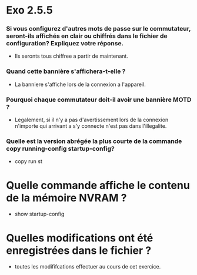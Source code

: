 # Exo 2.5.5

### Si vous configurez d'autres mots de passe sur le commutateur, seront-ils affichés en clair ou chiffrés dans le fichier de configuration? Expliquez votre réponse.

- Ils seronts tous chiffree a partir de maintenant.

### Quand cette bannière s'affichera-t-elle ?

- La banniere s'affiche lors de la connexion a l'appareil.

### Pourquoi chaque commutateur doit-il avoir une bannière MOTD ?

- Legalement, si il n'y a pas d'avertissement lors de la connexion n'importe qui arrivant a s'y connecte n'est pas dans l'illegalite.

### Quelle est la version abrégée la plus courte de la commande copy running-config startup-config?

- copy run st

# Quelle commande affiche le contenu de la mémoire NVRAM ?

- show startup-config

# Quelles modifications ont été enregistrées dans le fichier ?

- toutes les modififcations effectuer au cours de cet exercice.